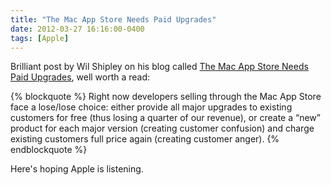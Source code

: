 ```yaml
---
title: "The Mac App Store Needs Paid Upgrades"
date: 2012-03-27 16:16:00-0400
tags: [Apple]
---
```


Brilliant post by Wil Shipley on his blog called [The Mac App Store Needs Paid Upgrades](http://blog.wilshipley.com/2012/03/mac-app-store-needs-paid-upgrades.html), well worth a read:

{% blockquote %}
Right now developers selling through the Mac App Store face a lose/lose choice: either provide all major upgrades to existing customers for free (thus losing a quarter of our revenue), or create a “new” product for each major version (creating customer confusion) and charge existing customers full price again (creating customer anger).
{% endblockquote %}

Here's hoping Apple is listening.
